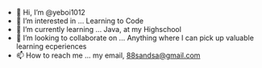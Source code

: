 - 👋 Hi, I’m @yeboi1012
- 👀 I’m interested in ... Learning to Code
- 🌱 I’m currently learning ... Java, at my Highschool
- 💞️ I’m looking to collaborate on ... Anything where I can pick up valuable learning ecperiences
- 📫 How to reach me ... my email, 88sandsa@gmail.com

<!---
yeboi1012/yeboi1012 is a ✨ special ✨ repository because its `README.md` (this file) appears on your GitHub profile.
You can click the Preview link to take a look at your changes.
--->

